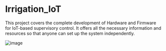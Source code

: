# Irrigation_IoT
This project covers the complete development of Hardware and Firmware for IoT-based supervisory control. It offers all the necessary information and resources so that anyone can set up the system independently.

![image](https://github.com/user-attachments/assets/b340a918-caf1-44a7-b498-201bd86dafb1)
